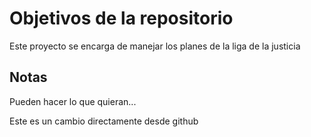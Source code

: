 # Objetivos de la repositorio

Este proyecto se encarga de manejar los planes de la liga de la justicia


## Notas
Pueden hacer lo que quieran...

Este es un cambio directamente desde github
